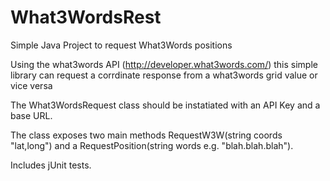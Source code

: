 # What3WordsRest
Simple Java Project to request What3Words positions

Using the what3words API (http://developer.what3words.com/) this simple library can request a corrdinate response from a what3words grid value or vice versa

The What3WordsRequest class should be instatiated with an API Key and a base URL.  

The class exposes two main methods RequestW3W(string coords "lat,long") and a RequestPosition(string words e.g. "blah.blah.blah").

Includes jUnit tests.
